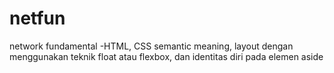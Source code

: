 # netfun
network fundamental
-HTML, CSS
semantic meaning, layout dengan menggunakan teknik float atau flexbox, dan identitas diri pada elemen aside
